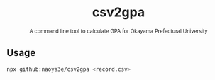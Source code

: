 <div align="center">
  <h1 align="center">csv2gpa</h1>
  <sup align="center">A command line tool to calculate GPA for Okayama Prefectural University</sup>
</div>

## Usage

```sh
npx github:naoya3e/csv2gpa <record.csv>
```
